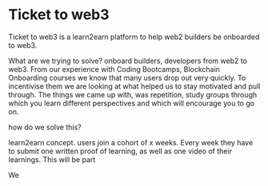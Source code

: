 # Ticket to web3

Ticket to web3 is a learn2earn platform to help web2 builders be onboarded to web3.

What are we trying to solve?
onboard builders, developers from web2 to web3. From our experience with Coding Bootcamps, Blockchain Onboarding courses we know that many users drop out very quickly. To incentivise them we are looking at what helped us to stay motivated and pull through. The things we came up with, was repetition, study groups through which you learn different perspectives and which will encourage you to go on.

how do we solve this?

learn2earn concept. users join a cohort of x weeks. Every week they have to submit one written proof of learning, as well as one video of their learnings. This will be part

We
